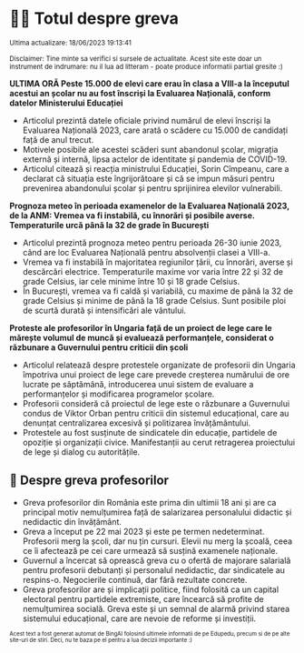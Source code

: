 # 👩‍🏫 Totul despre greva
<sub>Ultima actualizare: 18/06/2023 19:13:41</sub>

<sub>Disclaimer: Tine minte sa verifici si sursele de actualitate. Acest site este doar un instrument de indrumare: nu il lua ad litteram - poate produce informatii partial gresite :)</sub>

**ULTIMA ORĂ Peste 15.000 de elevi care erau în clasa a VIII-a la începutul acestui an școlar nu au fost înscriși la Evaluarea Națională, conform datelor Ministerului Educației**

- Articolul prezintă datele oficiale privind numărul de elevi înscriși la Evaluarea Națională 2023, care arată o scădere cu 15.000 de candidați față de anul trecut.
- Motivele posibile ale acestei scăderi sunt abandonul școlar, migrația externă și internă, lipsa actelor de identitate și pandemia de COVID-19.
- Articolul citează și reacția ministrului Educației, Sorin Cîmpeanu, care a declarat că situația este îngrijorătoare și că se impun măsuri pentru prevenirea abandonului școlar și pentru sprijinirea elevilor vulnerabili.

**Prognoza meteo în perioada examenelor de la Evaluarea Națională 2023, de la ANM: Vremea va fi instabilă, cu înnorări și posibile averse. Temperaturile urcă până la 32 de grade în București**

- Articolul prezintă prognoza meteo pentru perioada 26-30 iunie 2023, când are loc Evaluarea Națională pentru absolvenții clasei a VIII-a.
- Vremea va fi instabilă în majoritatea regiunilor țării, cu înnorări, averse și descărcări electrice. Temperaturile maxime vor varia între 22 și 32 de grade Celsius, iar cele minime între 10 și 18 grade Celsius.
- În București, vremea va fi caldă și variabilă, cu maxime de până la 32 de grade Celsius și minime de până la 18 grade Celsius. Sunt posibile ploi de scurtă durată și intensificări ale vântului.

**Proteste ale profesorilor în Ungaria față de un proiect de lege care le mărește volumul de muncă și evaluează performanțele, considerat o răzbunare a Guvernului pentru criticii din școli**

- Articolul relatează despre protestele organizate de profesorii din Ungaria împotriva unui proiect de lege care prevede creșterea numărului de ore lucrate pe săptămână, introducerea unui sistem de evaluare a performanțelor și modificarea programelor școlare.
- Profesorii consideră că proiectul de lege este o răzbunare a Guvernului condus de Viktor Orban pentru criticii din sistemul educațional, care au denunțat centralizarea excesivă și politizarea învățământului.
- Protestele au fost susținute de sindicatele din educație, partidele de opoziție și organizații civice. Manifestanții au cerut retragerea proiectului de lege și dialog cu autoritățile.

## 🏫 Despre greva profesorilor

- Greva profesorilor din România este prima din ultimii 18 ani și are ca principal motiv nemulțumirea față de salarizarea personalului didactic și nedidactic din învățământ.
- Greva a început pe 22 mai 2023 și este pe termen nedeterminat. Profesorii merg la școli, dar nu țin cursuri. Elevii nu merg la școală, ceea ce îi afectează pe cei care urmează să susțină examenele naționale.
- Guvernul a încercat să oprească greva cu o ofertă de majorare salarială pentru profesorii debutanți și personalul nedidactic, dar sindicatele au respins-o. Negocierile continuă, dar fără rezultate concrete.
- Greva profesorilor are și implicații politice, fiind folosită ca un capital electoral pentru partidele extremiste, care încearcă să profite de nemulțumirea socială. Greva este și un semnal de alarmă privind starea sistemului educațional, care are nevoie de reforme și investiții.


<sub><sub>Acest text a fost generat automat de BingAI folosind ultimele informatii de pe Edupedu, precum si de pe alte site-uri de stiri. Deci, nu te baza pe el pentru a lua decizii importante :)</sub></sub>